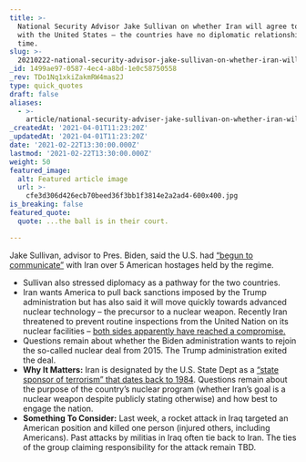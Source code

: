 ```yaml
---
title: >-
  National Security Advisor Jake Sullivan on whether Iran will agree to meet
  with the United States – the countries have no diplomatic relationship at this
  time.
slug: >-
  20210222-national-security-advisor-jake-sullivan-on-whether-iran-will-agree-to-meet-with-the-united
_id: 1499ae97-0587-4ec4-a8bd-1e0c58750558
_rev: TDo1Nq1xkiZakmRW4mas2J
type: quick_quotes
draft: false
aliases:
  - >-
    article/national-security-adviser-jake-sullivan-on-whether-iran-will-agree-to-meet-with-the-united-states-the-countries-have-no-diplomatic-relationship-at-this-time/
_createdAt: '2021-04-01T11:23:20Z'
_updatedAt: '2021-04-01T11:23:20Z'
date: '2021-02-22T13:30:00.000Z'
lastmod: '2021-02-22T13:30:00.000Z'
weight: 50
featured_image:
  alt: Featured article image
  url: >-
    cfe3d306d426ecb70beed36f3bb1f3814e2a2ad4-600x400.jpg
is_breaking: false
featured_quote:
  quote: ...the ball is in their court.

---
```

Jake Sullivan, advisor to Pres. Biden, said the U.S. had [“begun to communicate”](https://thehill.com/homenews/sunday-talk-shows/539799-national-security-adviser-us-has-begun-communicating-with-iran) with Iran over 5 American hostages held by the regime.

* Sullivan also stressed diplomacy as a pathway for the two countries.
* Iran wants America to pull back sanctions imposed by the Trump administration but has also said it will move quickly towards advanced nuclear technology – the precursor to a nuclear weapon. Recently Iran threatened to prevent routine inspections from the United Nation on its nuclear facilities – [both sides apparently have reached a compromise.](https://www.cnn.com/2021/02/21/middleeast/iran-iaea-nuclear-deal-intl-hnk/index.html)
* Questions remain about whether the Biden administration wants to rejoin the so-called nuclear deal from 2015. The Trump administration exited the deal.
* **Why It Matters:** Iran is designated by the U.S. State Dept as a [“state sponsor of terrorism” that dates back to 1984](https://www.state.gov/state-sponsors-of-terrorism/). Questions remain about the purpose of the country’s nuclear program (whether Iran’s goal is a nuclear weapon despite publicly stating otherwise) and how best to engage the nation.
* **Something To Consider:** Last week, a rocket attack in Iraq targeted an American position and killed one person (injured others, including Americans). Past attacks by militias in Iraq often tie back to Iran. The ties of the group claiming responsibility for the attack remain TBD.